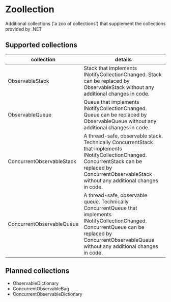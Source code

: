 # Zoollection
Additional collections ('a zoo of collections') that supplement the collections provided by .NET

## Supported collections
collection | details  
--- | --- 
ObservableStack | Stack that implements INotifyCollectionChanged. Stack<T> can be replaced by ObservableStack<T> without any additional changes in code.
ObservableQueue | Queue that implements INotifyCollectionChanged. Queue<T> can be replaced by ObservableQueue<T> without any additional changes in code.     
ConcurrentObservableStack | A thread-safe, observable stack. Technically ConcurrentStack that implements INotifyCollectionChanged. ConcurrentStack<T> can be replaced by ConcurrentObservableStack<T> without any additional changes in code.
ConcurrentObservableQueue | A thread-safe, observable queue. Technically ConcurrentQueue that implements INotifyCollectionChanged. ConcurrentQueue<T> can be replaced by ConcurrentObservableQueue<T> without any additional changes in code.

## Planned collections
- ObservableDictionary
- ConcurrentObservableBag
- ConcurrentObservableDictionary
